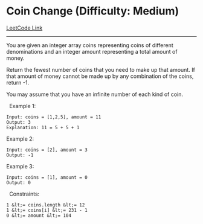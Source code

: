 # Coin Change (Difficulty: Medium)

[LeetCode Link](https://leetcode.com/problems/coin-change/)

---

You are given an integer array coins representing coins of different denominations and an integer amount representing a total amount of money.

Return the fewest number of coins that you need to make up that amount. If that amount of money cannot be made up by any combination of the coins, return -1.

You may assume that you have an infinite number of each kind of coin.

&nbsp;
Example 1:

```
Input: coins = [1,2,5], amount = 11
Output: 3
Explanation: 11 = 5 + 5 + 1
```

Example 2:

```
Input: coins = [2], amount = 3
Output: -1
```

Example 3:

```
Input: coins = [1], amount = 0
Output: 0
```

&nbsp;
Constraints:


	1 &lt;= coins.length &lt;= 12
	1 &lt;= coins[i] &lt;= 231 - 1
	0 &lt;= amount &lt;= 104



